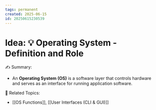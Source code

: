 ```yaml
---
tags: permanent
created: 2025-06-15
id: 20250615230539
---
```


# Idea: 💡 Operating System - Definition and Role

✍ Summary:
- An **Operating System (OS)** is a software layer that controls hardware and serves as an interface for running application software.


👀 Related Topics:
- [[OS Functions]], [[User Interfaces (CLI & GUI)]]

